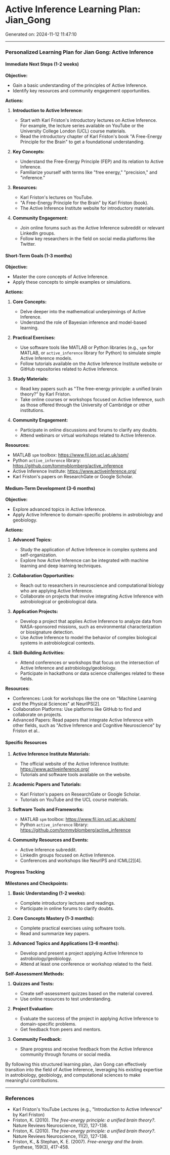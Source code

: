 # Active Inference Learning Plan: Jian_Gong

Generated on: 2024-11-12 11:47:10

---

### Personalized Learning Plan for Jian Gong: Active Inference

#### Immediate Next Steps (1-2 weeks)

**Objective:**
- Gain a basic understanding of the principles of Active Inference.
- Identify key resources and community engagement opportunities.

**Actions:**

1. **Introduction to Active Inference:**
   - Start with Karl Friston's introductory lectures on Active Inference. For example, the lecture series available on YouTube or the University College London (UCL) course materials.
   - Read the introductory chapter of Karl Friston's book "A Free-Energy Principle for the Brain" to get a foundational understanding.

2. **Key Concepts:**
   - Understand the Free-Energy Principle (FEP) and its relation to Active Inference.
   - Familiarize yourself with terms like "free energy," "precision," and "inference."

3. **Resources:**
   - Karl Friston's lectures on YouTube.
   - "A Free-Energy Principle for the Brain" by Karl Friston (book).
   - The Active Inference Institute website for introductory materials.

4. **Community Engagement:**
   - Join online forums such as the Active Inference subreddit or relevant LinkedIn groups.
   - Follow key researchers in the field on social media platforms like Twitter.

#### Short-Term Goals (1-3 months)

**Objective:**
- Master the core concepts of Active Inference.
- Apply these concepts to simple examples or simulations.

**Actions:**

1. **Core Concepts:**
   - Delve deeper into the mathematical underpinnings of Active Inference.
   - Understand the role of Bayesian inference and model-based learning.

2. **Practical Exercises:**
   - Use software tools like MATLAB or Python libraries (e.g., `spm` for MATLAB, or `active_inference` library for Python) to simulate simple Active Inference models.
   - Follow tutorials available on the Active Inference Institute website or GitHub repositories related to Active Inference.

3. **Study Materials:**
   - Read key papers such as "The free-energy principle: a unified brain theory?" by Karl Friston.
   - Take online courses or workshops focused on Active Inference, such as those offered through the University of Cambridge or other institutions.

4. **Community Engagement:**
   - Participate in online discussions and forums to clarify any doubts.
   - Attend webinars or virtual workshops related to Active Inference.

**Resources:**
- MATLAB `spm` toolbox: https://www.fil.ion.ucl.ac.uk/spm/
- Python `active_inference` library: https://github.com/tommyblomberg/active_inference
- Active Inference Institute: https://www.activeinference.org/
- Karl Friston's papers on ResearchGate or Google Scholar.

#### Medium-Term Development (3-6 months)

**Objective:**
- Explore advanced topics in Active Inference.
- Apply Active Inference to domain-specific problems in astrobiology and geobiology.

**Actions:**

1. **Advanced Topics:**
   - Study the application of Active Inference in complex systems and self-organization.
   - Explore how Active Inference can be integrated with machine learning and deep learning techniques.

2. **Collaboration Opportunities:**
   - Reach out to researchers in neuroscience and computational biology who are applying Active Inference.
   - Collaborate on projects that involve integrating Active Inference with astrobiological or geobiological data.

3. **Application Projects:**
   - Develop a project that applies Active Inference to analyze data from NASA-sponsored missions, such as environmental characterization or biosignature detection.
   - Use Active Inference to model the behavior of complex biological systems in astrobiological contexts.

4. **Skill-Building Activities:**
   - Attend conferences or workshops that focus on the intersection of Active Inference and astrobiology/geobiology.
   - Participate in hackathons or data science challenges related to these fields.

**Resources:**
- Conferences: Look for workshops like the one on "Machine Learning and the Physical Sciences" at NeurIPS[2].
- Collaboration Platforms: Use platforms like GitHub to find and collaborate on projects.
- Advanced Papers: Read papers that integrate Active Inference with other fields, such as "Active Inference and Cognitive Neuroscience" by Friston et al..

#### Specific Resources

1. **Active Inference Institute Materials:**
   - The official website of the Active Inference Institute: https://www.activeinference.org/
   - Tutorials and software tools available on the website.

2. **Academic Papers and Tutorials:**
   - Karl Friston's papers on ResearchGate or Google Scholar.
   - Tutorials on YouTube and the UCL course materials.

3. **Software Tools and Frameworks:**
   - MATLAB `spm` toolbox: https://www.fil.ion.ucl.ac.uk/spm/
   - Python `active_inference` library: https://github.com/tommyblomberg/active_inference

4. **Community Resources and Events:**
   - Active Inference subreddit.
   - LinkedIn groups focused on Active Inference.
   - Conferences and workshops like NeurIPS and ICML[2][4].

#### Progress Tracking

**Milestones and Checkpoints:**

1. **Basic Understanding (1-2 weeks):**
   - Complete introductory lectures and readings.
   - Participate in online forums to clarify doubts.

2. **Core Concepts Mastery (1-3 months):**
   - Complete practical exercises using software tools.
   - Read and summarize key papers.

3. **Advanced Topics and Applications (3-6 months):**
   - Develop and present a project applying Active Inference to astrobiology/geobiology.
   - Attend at least one conference or workshop related to the field.

**Self-Assessment Methods:**

1. **Quizzes and Tests:**
   - Create self-assessment quizzes based on the material covered.
   - Use online resources to test understanding.

2. **Project Evaluation:**
   - Evaluate the success of the project in applying Active Inference to domain-specific problems.
   - Get feedback from peers and mentors.

3. **Community Feedback:**
   - Share progress and receive feedback from the Active Inference community through forums or social media.

By following this structured learning plan, Jian Gong can effectively transition into the field of Active Inference, leveraging his existing expertise in astrobiology, geobiology, and computational sciences to make meaningful contributions.

---

### References

 - Karl Friston's YouTube Lectures (e.g., "Introduction to Active Inference" by Karl Friston)
 - Friston, K. (2010). *The free-energy principle: a unified brain theory?*. Nature Reviews Neuroscience, 11(2), 127-138.
 - Friston, K. (2010). *The free-energy principle: a unified brain theory?*. Nature Reviews Neuroscience, 11(2), 127-138.
 - Friston, K., & Stephan, K. E. (2007). *Free-energy and the brain*. Synthese, 159(3), 417-458.